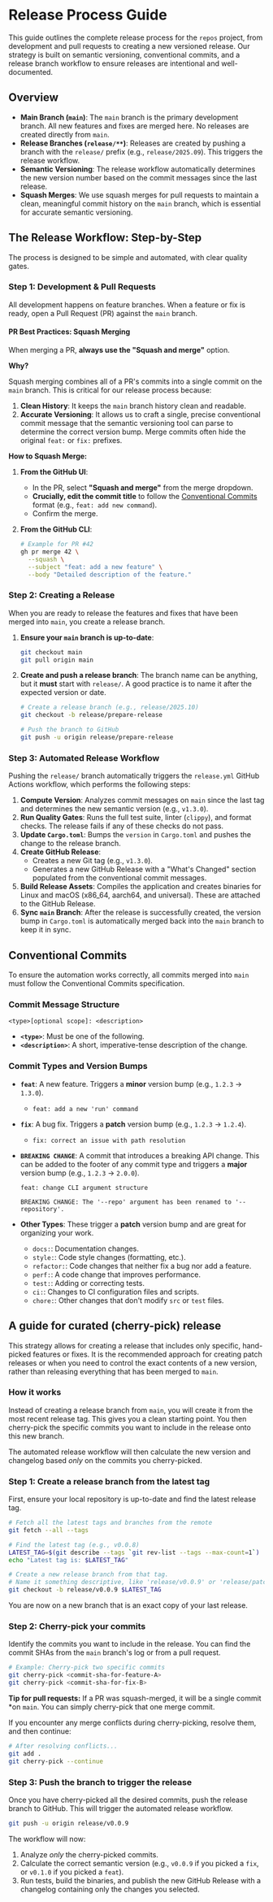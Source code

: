 # Release Process Guide

This guide outlines the complete release process for the `repos` project, from
development and pull requests to creating a new versioned release. Our strategy
is built on semantic versioning, conventional commits, and a release branch
workflow to ensure releases are intentional and well-documented.

## Overview

- **Main Branch (`main`)**: The `main` branch is the primary development branch.
All new features and fixes are merged here. No releases are created directly
from `main`.
- **Release Branches (`release/**`)**: Releases are created by pushing a branch
with the `release/` prefix (e.g., `release/2025.09`). This triggers the release
workflow.
- **Semantic Versioning**: The release workflow automatically determines the new
version number based on the commit messages since the last release.
- **Squash Merges**: We use squash merges for pull requests to maintain a clean,
meaningful commit history on the `main` branch, which is essential for accurate
semantic versioning.

## The Release Workflow: Step-by-Step

The process is designed to be simple and automated, with clear quality gates.

### Step 1: Development & Pull Requests

All development happens on feature branches. When a feature or fix is ready,
open a Pull Request (PR) against the `main` branch.

#### PR Best Practices: Squash Merging

When merging a PR, **always use the "Squash and merge"** option.

**Why?**

Squash merging combines all of a PR's commits into a single commit on the `main`
branch. This is critical for our release process because:

1. **Clean History**: It keeps the `main` branch history clean and readable.
2. **Accurate Versioning**: It allows us to craft a single, precise conventional
commit message that the semantic versioning tool can parse to determine the
correct version bump. Merge commits often hide the original `feat:` or `fix:`
prefixes.

**How to Squash Merge:**

1. **From the GitHub UI**:
    - In the PR, select **"Squash and merge"** from the merge dropdown.
    - **Crucially, edit the commit title** to follow the
    [Conventional Commits](#conventional-commits) format (e.g.,
    `feat: add new command`).
    - Confirm the merge.

2. **From the GitHub CLI**:

    ```bash
    # Example for PR #42
    gh pr merge 42 \
      --squash \
      --subject "feat: add a new feature" \
      --body "Detailed description of the feature."
    ```

### Step 2: Creating a Release

When you are ready to release the features and fixes that have been merged into
`main`, you create a release branch.

1. **Ensure your `main` branch is up-to-date**:

    ```bash
    git checkout main
    git pull origin main
    ```

2. **Create and push a release branch**:
    The branch name can be anything, but it **must** start with `release/`. A
    good practice is to name it after the expected version or date.

    ```bash
    # Create a release branch (e.g., release/2025.10)
    git checkout -b release/prepare-release

    # Push the branch to GitHub
    git push -u origin release/prepare-release
    ```

### Step 3: Automated Release Workflow

Pushing the `release/` branch automatically triggers the `release.yml` GitHub
Actions workflow, which performs the following steps:

1. **Compute Version**: Analyzes commit messages on `main` since the last tag
and determines the new semantic version (e.g., `v1.3.0`).
2. **Run Quality Gates**: Runs the full test suite, linter (`clippy`), and
format checks. The release fails if any of these checks do not pass.
3. **Update `Cargo.toml`**: Bumps the `version` in `Cargo.toml` and pushes the
change to the release branch.
4. **Create GitHub Release**:
    - Creates a new Git tag (e.g., `v1.3.0`).
    - Generates a new GitHub Release with a "What's Changed" section populated
    from the conventional commit messages.
5. **Build Release Assets**: Compiles the application and creates binaries for
Linux and macOS (x86_64, aarch64, and universal). These are attached to the
GitHub Release.
6. **Sync `main` Branch**: After the release is successfully created, the
version bump in `Cargo.toml` is automatically merged back into the `main` branch
to keep it in sync.

## Conventional Commits

To ensure the automation works correctly, all commits merged into `main` must
follow the Conventional Commits specification.

### Commit Message Structure

```text
<type>[optional scope]: <description>
```

- **`<type>`**: Must be one of the following.
- **`<description>`**: A short, imperative-tense description of the change.

### Commit Types and Version Bumps

- **`feat`**: A new feature. Triggers a **minor** version bump (e.g., `1.2.3` →
`1.3.0`).
  - `feat: add a new 'run' command`
- **`fix`**: A bug fix. Triggers a **patch** version bump (e.g., `1.2.3` →
`1.2.4`).
  - `fix: correct an issue with path resolution`
- **`BREAKING CHANGE`**: A commit that introduces a breaking API change. This
can be added to the footer of any commit type and triggers a **major** version
bump (e.g., `1.2.3` → `2.0.0`).

    ```text
    feat: change CLI argument structure

    BREAKING CHANGE: The '--repo' argument has been renamed to '--repository'.
    ```

- **Other Types**: These trigger a **patch** version bump and are great for
organizing your work.
  - `docs:`: Documentation changes.
  - `style:`: Code style changes (formatting, etc.).
  - `refactor:`: Code changes that neither fix a bug nor add a feature.
  - `perf:`: A code change that improves performance.
  - `test:`: Adding or correcting tests.
  - `ci:`: Changes to CI configuration files and scripts.
  - `chore:`: Other changes that don't modify `src` or `test` files.

## A guide for curated (cherry-pick) release

This strategy allows for creating a release that includes only specific,
hand-picked features or fixes. It is the recommended approach for creating patch
releases or when you need to control the exact contents of a new version, rather
than releasing everything that has been merged to `main`.

### How it works

Instead of creating a release branch from `main`, you will create it from the
most recent release tag. This gives you a clean starting point. You then
cherry-pick the specific commits you want to include in the release onto this
new branch.

The automated release workflow will then calculate the new version and changelog
based *only* on the commits you cherry-picked.

### Step 1: Create a release branch from the latest tag

First, ensure your local repository is up-to-date and find the latest release
tag.

```bash
# Fetch all the latest tags and branches from the remote
git fetch --all --tags

# Find the latest tag (e.g., v0.0.8)
LATEST_TAG=$(git describe --tags `git rev-list --tags --max-count=1`)
echo "Latest tag is: $LATEST_TAG"

# Create a new release branch from that tag.
# Name it something descriptive, like 'release/v0.0.9' or 'release/patch-for-x'
git checkout -b release/v0.0.9 $LATEST_TAG
```

You are now on a new branch that is an exact copy of your last release.

### Step 2: Cherry-pick your commits

Identify the commits you want to include in the release. You can find the commit
SHAs from the `main` branch's log or from a pull request.

```bash
# Example: Cherry-pick two specific commits
git cherry-pick <commit-sha-for-feature-A>
git cherry-pick <commit-sha-for-fix-B>
```

**Tip for pull requests:** If a PR was squash-merged, it will be a single commit
*on `main`. You can simply cherry-pick that one merge commit.

If you encounter any merge conflicts during cherry-picking, resolve them, and
then continue:

```bash
# After resolving conflicts...
git add .
git cherry-pick --continue
```

### Step 3: Push the branch to trigger the release

Once you have cherry-picked all the desired commits, push the release branch to
GitHub. This will trigger the automated release workflow.

```bash
git push -u origin release/v0.0.9
```

The workflow will now:

1. Analyze *only* the cherry-picked commits.
2. Calculate the correct semantic version (e.g., `v0.0.9` if you picked a `fix`,
or `v0.1.0` if you picked a `feat`).
3. Run tests, build the binaries, and publish the new GitHub Release with a
changelog containing only the changes you selected.
